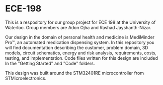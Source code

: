 # ECE-198

This is a respository for our group project for ECE 198 at the University of Waterloo. Group members are Adon Ojha and Rashad Jayshanth-Nizar.

Our design in the domain of personal health and medicine is MediMinder Pro™, an automated medication dispensing system. In this repository you will find documentation describing the customer, problem domain, 3D models, circuit schematics, 
energy and risk analysis, requirements, costs, testing, and implementation. Code files written for this design are included In the "Getting Started" and "Code" folders.

This design was built around the STM32401RE microcontroller from STMicroelectronics.
